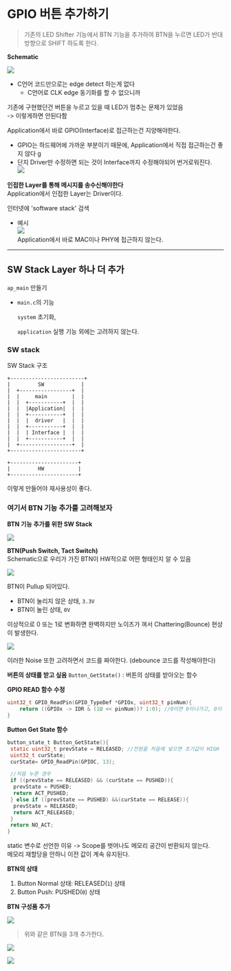 # GPIO 버튼 추가하기
>
> 기존의 LED Shifter 기능에서 BTN 기능을 추가하여 BTN을 누르면 LED가 반대 방향으로 SHIFT 하도록 한다.

**Schematic**  

![](image.png)  

- C언어 코드만으로는 edge detect 하는게 없다
  - C언어로 CLK edge 동기화를 할 수 없으니까

기존에 구현했던건 버튼을 누르고 있을 때 LED가 멈추는 문제가 있었음  
-> 이렇게하면 안된다함

Application에서 바로 GPIO(Interface)로 접근하는건 지양해야한다.  

- GPIO는 하드웨어에 가까운 부분이기 때문에, Application에서 직접 접근하는건 좋지 않다  g
- 단지 Driver만 수정하면 되는 것이 Interface까지 수정해야되어 번거로워진다.  
![]({237EF5FA-4218-4683-8031-73F87911D2AB}.png)  

**인접한 Layer를 통해 메시지를 송수신해야한다**  
Application에서 인접한 Layer는 Driver이다.  

인터넷에 'software stack' 검색  

- 예시  
    ![]({C210C9A6-E664-471B-8447-DBD93432D92B}.png)  
  Application에서 바로 MAC이나 PHY에 접근하지 않는다.

---

## SW Stack Layer 하나 더 추가

`ap_main` 만들기

- `main.c`의 기능

    `system` 초기화,

    `application` 실행 기능 외에는 고려하지 않는다.

### SW stack

SW Stack 구조

    +------------------------+
    |         SW            |
    |  +-----------------+  |
    |  |     main        |  |
    |  |  +-----------+  |  |
    |  |  |Application|  |  |
    |  |  +-----------+  |  |
    |  |  |  driver   |  |  |
    |  |  +-----------+  |  |
    |  |  | Interface |  |  |
    |  |  +-----------+  |  |
    |  +-----------------+  |
    +-----------------------+

    +----------------------+
    |         HW           |
    +----------------------+

이렇게 만들어야 재사용성이 좋다.

### 여기서 BTN 기능 추가를 고려해보자

**BTN 기능 추가를 위한 SW Stack**  

![](image-1.png)

**BTN(Push Switch, Tact Switch)**  
Schematic으로 우리가 가진 BTN이 HW적으로 어떤 형태인지 알 수 있음

![](image.png)  

BTN이 Pullup 되어있다.

- BTN이 눌리지 않은 상태, `3.3V`
- BTN이 눌린 상태, `0V`

이상적으로 0 또는 1로 변화하면 완벽하지만 노이즈가 껴서 Chattering(Bounce) 현상이 발생한다.

![]({7AD34572-2C74-4F83-A793-2E73188AF847}.png)  

이러한 Noise 또한 고려하면서 코드를 짜야한다. (debounce 코드를 작성해야한다)

**버튼의 상태를 받고 싶음**
`Button_GetState()` : 버튼의 상태를 받아오는 함수

**GPIO READ 함수 수정**

```c
uint32_t GPIO_ReadPin(GPIO_TypeDef *GPIOx, uint32_t pinNum){
    return ((GPIOx -> IDR & (1U << pinNum))? 1:0); //0이면 0이나가고, 0이 아닌 값이면 1이나간다
}
```

**Button Get State  함수**

```c
button_state_t Button_GetState(){
 static uint32_t prevState = RELEASED; //전원을 처음에 넣으면 초기값이 HIGH
 uint32_t curState;
 curState= GPIO_ReadPin(GPIOC, 13);

 //처음 누른 경우
 if ((prevState == RELEASED) && (curState == PUSHED)){
  prevState = PUSHED;
  return ACT_PUSHED;
 } else if ((prevState == PUSHED) &&(curState == RELEASE)){
  prevState = RELEASED;
  return ACT_RELEASED;
 }
 return NO_ACT;
}
```

static 변수로 선언한 이유 -> Scope를 벗어나도 메모리 공간이 반환되지 않는다.  
메모리 재할당을 안하니 이전 값이 계속 유지된다.  

**BTN의 상태**  

1. Button Normal 상태: RELEASED(`1`) 상태  
2. Button Push: PUSHED(`0`) 상태

**BTN 구성품 추가**  

![]({70CC59A8-BD54-46B8-9D34-71C6F30E2135}.png)

> 위와 같은 BTN을 3개 추가한다.

![]({06584C08-2EB6-489B-8445-4824BAFA478B}.png)

![]({69FAA5D7-21E2-440B-8F35-E8463C2C2551}.png)
